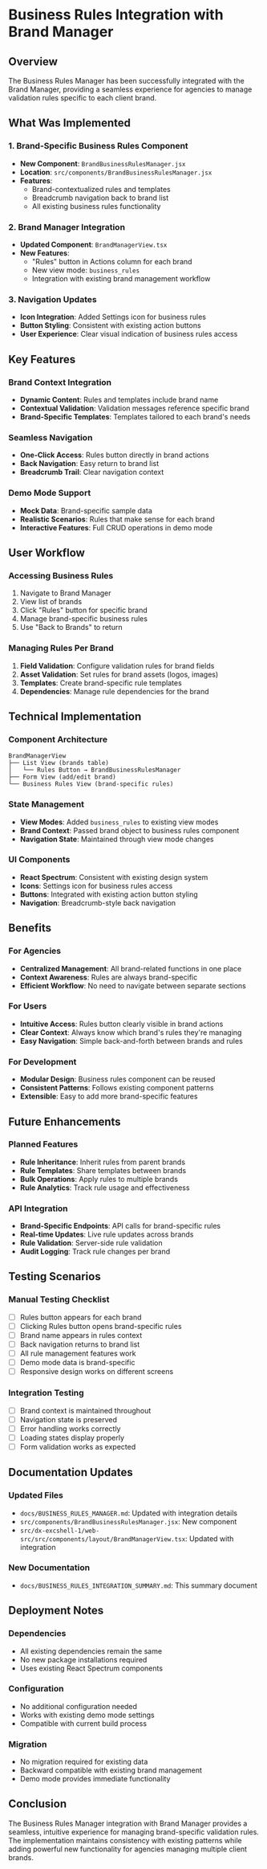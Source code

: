 # Business Rules Integration with Brand Manager

## Overview

The Business Rules Manager has been successfully integrated with the Brand Manager, providing a seamless experience for agencies to manage validation rules specific to each client brand.

## What Was Implemented

### 1. Brand-Specific Business Rules Component
- **New Component**: `BrandBusinessRulesManager.jsx`
- **Location**: `src/components/BrandBusinessRulesManager.jsx`
- **Features**: 
  - Brand-contextualized rules and templates
  - Breadcrumb navigation back to brand list
  - All existing business rules functionality

### 2. Brand Manager Integration
- **Updated Component**: `BrandManagerView.tsx`
- **New Features**:
  - "Rules" button in Actions column for each brand
  - New view mode: `business_rules`
  - Integration with existing brand management workflow

### 3. Navigation Updates
- **Icon Integration**: Added Settings icon for business rules
- **Button Styling**: Consistent with existing action buttons
- **User Experience**: Clear visual indication of business rules access

## Key Features

### Brand Context Integration
- **Dynamic Content**: Rules and templates include brand name
- **Contextual Validation**: Validation messages reference specific brand
- **Brand-Specific Templates**: Templates tailored to each brand's needs

### Seamless Navigation
- **One-Click Access**: Rules button directly in brand actions
- **Back Navigation**: Easy return to brand list
- **Breadcrumb Trail**: Clear navigation context

### Demo Mode Support
- **Mock Data**: Brand-specific sample data
- **Realistic Scenarios**: Rules that make sense for each brand
- **Interactive Features**: Full CRUD operations in demo mode

## User Workflow

### Accessing Business Rules
1. Navigate to Brand Manager
2. View list of brands
3. Click "Rules" button for specific brand
4. Manage brand-specific business rules
5. Use "Back to Brands" to return

### Managing Rules Per Brand
1. **Field Validation**: Configure validation rules for brand fields
2. **Asset Validation**: Set rules for brand assets (logos, images)
3. **Templates**: Create brand-specific rule templates
4. **Dependencies**: Manage rule dependencies for the brand

## Technical Implementation

### Component Architecture
```
BrandManagerView
├── List View (brands table)
│   └── Rules Button → BrandBusinessRulesManager
├── Form View (add/edit brand)
└── Business Rules View (brand-specific rules)
```

### State Management
- **View Modes**: Added `business_rules` to existing view modes
- **Brand Context**: Passed brand object to business rules component
- **Navigation State**: Maintained through view mode changes

### UI Components
- **React Spectrum**: Consistent with existing design system
- **Icons**: Settings icon for business rules access
- **Buttons**: Integrated with existing action button styling
- **Navigation**: Breadcrumb-style back navigation

## Benefits

### For Agencies
- **Centralized Management**: All brand-related functions in one place
- **Context Awareness**: Rules are always brand-specific
- **Efficient Workflow**: No need to navigate between separate sections

### For Users
- **Intuitive Access**: Rules button clearly visible in brand actions
- **Clear Context**: Always know which brand's rules they're managing
- **Easy Navigation**: Simple back-and-forth between brands and rules

### For Development
- **Modular Design**: Business rules component can be reused
- **Consistent Patterns**: Follows existing component patterns
- **Extensible**: Easy to add more brand-specific features

## Future Enhancements

### Planned Features
- **Rule Inheritance**: Inherit rules from parent brands
- **Rule Templates**: Share templates between brands
- **Bulk Operations**: Apply rules to multiple brands
- **Rule Analytics**: Track rule usage and effectiveness

### API Integration
- **Brand-Specific Endpoints**: API calls for brand-specific rules
- **Real-time Updates**: Live rule updates across brands
- **Rule Validation**: Server-side rule validation
- **Audit Logging**: Track rule changes per brand

## Testing Scenarios

### Manual Testing Checklist
- [ ] Rules button appears for each brand
- [ ] Clicking Rules button opens brand-specific rules
- [ ] Brand name appears in rules context
- [ ] Back navigation returns to brand list
- [ ] All rule management features work
- [ ] Demo mode data is brand-specific
- [ ] Responsive design works on different screens

### Integration Testing
- [ ] Brand context is maintained throughout
- [ ] Navigation state is preserved
- [ ] Error handling works correctly
- [ ] Loading states display properly
- [ ] Form validation works as expected

## Documentation Updates

### Updated Files
- `docs/BUSINESS_RULES_MANAGER.md`: Updated with integration details
- `src/components/BrandBusinessRulesManager.jsx`: New component
- `src/dx-excshell-1/web-src/src/components/layout/BrandManagerView.tsx`: Updated with integration

### New Documentation
- `docs/BUSINESS_RULES_INTEGRATION_SUMMARY.md`: This summary document

## Deployment Notes

### Dependencies
- All existing dependencies remain the same
- No new package installations required
- Uses existing React Spectrum components

### Configuration
- No additional configuration needed
- Works with existing demo mode settings
- Compatible with current build process

### Migration
- No migration required for existing data
- Backward compatible with existing brand management
- Demo mode provides immediate functionality

## Conclusion

The Business Rules Manager integration with Brand Manager provides a seamless, intuitive experience for managing brand-specific validation rules. The implementation maintains consistency with existing patterns while adding powerful new functionality for agencies managing multiple client brands. 